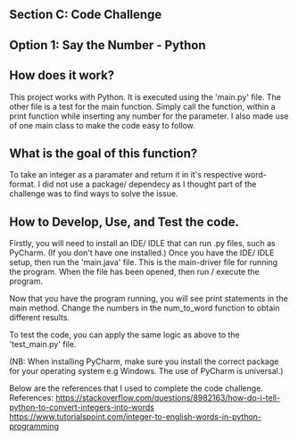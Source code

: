 ## Section C: Code Challenge
## Option 1: Say the Number - Python

## How does it work?

   This project works with Python. It is executed using the 'main.py' file. The other file is a test for the main function. Simply call the function, within a print function while inserting any number for the parameter. I also made use of one main class to make the code easy to follow.

## What is the goal of this function?

To take an integer as a paramater and return it in it's respective word-format. I did not use a package/ dependecy as I thought part of the challenge was to find ways to solve the issue.

## How to Develop, Use, and Test the code.
   Firstly, you will need to install an IDE/ IDLE that can run .py files, such as PyCharm. (If you don't have one installed.) Once you have the IDE/ IDLE setup, then run the 'main.java' file. This is the main-driver file for running the program. When the file has been opened, then run / execute the program.

Now that you have the program running, you will see print statements in the main method. Change the numbers in the num_to_word function to obtain different results.

To test the code, you can apply the same logic as above to the 'test_main.py' file.

(NB: When installing PyCharm, make sure you install the correct package for your operating system e.g Windows. The use of PyCharm is universal.)

Below are the references that I used to complete the code challenge.
References:
https://stackoverflow.com/questions/8982163/how-do-i-tell-python-to-convert-integers-into-words
https://www.tutorialspoint.com/integer-to-english-words-in-python-programming
 
